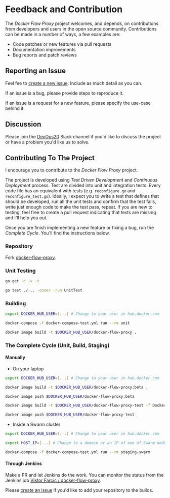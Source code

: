 # Feedback and Contribution

The *Docker Flow Proxy* project welcomes, and depends, on contributions from developers and users in the open source community. Contributions can be made in a number of ways, a few examples are:

* Code patches or new features via pull requests
* Documentation improvements
* Bug reports and patch reviews

## Reporting an Issue

Feel fee to [create a new issue](https://github.com/vfarcic/docker-flow-proxy/issues). Include as much detail as you can.

If an issue is a bug, please provide steps to reproduce it.

If an issue is a request for a new feature, please specify the use-case behind it.

## Discussion

Please join the [DevOps20](http://slack.devops20toolkit.com/) Slack channel if you'd like to discuss the project or have a problem you'd like us to solve.

## Contributing To The Project

I encourage you to contribute to the *Docker Flow Proxy* project.

The project is developed using *Test Driven Development* and *Continuous Deployment* process. Test are divided into unit and integration tests. Every code file has an equivalent with tests (e.g. `reconfigure.go` and `reconfigure_test.go`). Ideally, I expect you to write a test that defines that should be developed, run all the unit tests and confirm that the test fails, write just enough code to make the test pass, repeat. If you are new to testing, feel free to create a pull request indicating that tests are missing and I'll help you out.

Once you are finish implementing a new feature or fixing a bug, run the *Complete Cycle*. You'll find the instructions below.

### Repository

Fork [docker-flow-proxy](https://github.com/vfarcic/docker-flow-proxy).

### Unit Testing

```bash
go get -d -v -t

go test ./... -cover -run UnitTest
```

### Building

```bash
export DOCKER_HUB_USER=[...] # Change to your user in hub.docker.com

docker-compose -f docker-compose-test.yml run --rm unit

docker image build -t $DOCKER_HUB_USER/docker-flow-proxy .
```

### The Complete Cycle (Unit, Build, Staging)

#### Manually

* On your laptop

```bash
export DOCKER_HUB_USER=[...] # Change to your user in hub.docker.com

docker image build -t $DOCKER_HUB_USER/docker-flow-proxy:beta .

docker image push $DOCKER_HUB_USER/docker-flow-proxy:beta

docker image build -t $DOCKER_HUB_USER/docker-flow-proxy-test -f Dockerfile.test .

docker image push $DOCKER_HUB_USER/docker-flow-proxy-test
```

* Inside a Swarm cluster

```bash
export DOCKER_HUB_USER=[...] # Change to your user in hub.docker.com

export HOST_IP=[...] # Change to a domain or an IP of one of Swarm nodes

docker-compose -f docker-compose-test.yml run --rm staging-swarm
```

#### Through Jenkins

Make a PR and let Jenkins do the work. You can monitor the status from the Jenkins job [Viktor Farcic / docker-flow-proxy](http://jenkins.dockerflow.com/blue/organizations/jenkins/vfarcic%2Fdocker-flow-proxy/activity).

Please [create an issue](https://github.com/vfarcic/docker-flow-proxy/issues) if you'd like to add your repository to the builds.



